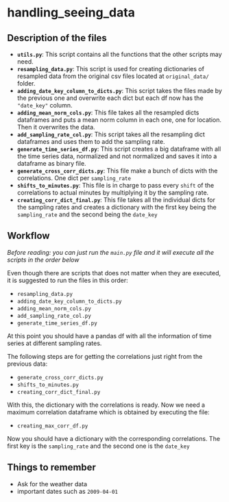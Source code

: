 # handling_seeing_data


## Description of the files
  * __``utils.py``__: This script contains all the functions that the other scripts may need.
  * __``resampling_data.py``__: This script is used for creating dictionaries of resampled data from the original csv files located at ``original_data/`` folder.
  * __``adding_date_key_column_to_dicts.py``__: This script takes the files made by the previous one and overwrite each dict but each df now has the ``"date_key"`` column.
  * __``adding_mean_norm_cols.py``__: This file takes all the resampled dicts dataframes and puts a mean norm column in each one, one for location. Then it overwrites the data.
  * __``add_sampling_rate_col.py``__: This script takes all the resampling dict dataframes and uses them to add the sampling rate.
  * __``generate_time_series_df.py``__: This script creates a big dataframe with all the time series data, normalized and not normalized and saves it into a dataframe as binary file.
  * __``generate_cross_corr_dicts.py``__: This file make a bunch of dicts with the correlations. One dict per ``sampling_rate``
  * __``shifts_to_minutes.py``__: This file is in charge to pass every ``shift`` of the correlations to actual minutes by multiplying it by the sampling rate.
  * __``creating_corr_dict_final.py``__: This file takes all the individual dicts for the sampling rates and creates a dictionary with the first key being the ``sampling_rate`` and the second being the ``date_key``

## Workflow

_Before reading: you can just run the ``main.py`` file and it will execute all the scripts in the order below_

Even though there are scripts that does not matter when they are executed, it is suggested to run the files in this order:
  * ``resampling_data.py``
  * ``adding_date_key_column_to_dicts.py``
  * ``adding_mean_norm_cols.py``
  * ``add_sampling_rate_col.py``
  * ``generate_time_series_df.py``

At this point you should have a pandas df with all the information of time series at different sampling rates.

The following steps are for getting the correlations just right from the previous data:

  * ``generate_cross_corr_dicts.py``
  * ``shifts_to_minutes.py``
  * ``creating_corr_dict_final.py``

With this, the dictionary with the correlations is ready. Now we need a maximum correlation dataframe which is obtained by executing the file:

  * ``creating_max_corr_df.py``

Now you should have a dictionary with the corresponding correlations. The first key is the ``sampling_rate`` and the second one is the ``date_key``





## Things to remember
  * Ask for the weather data
  * important dates such as ``2009-04-01``
